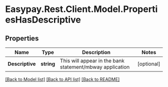 # Easypay.Rest.Client.Model.PropertiesHasDescriptive
## Properties

Name | Type | Description | Notes
------------ | ------------- | ------------- | -------------
**Descriptive** | **string** | This will appear in the bank statement/mbway application | [optional] 

[[Back to Model list]](../README.md#documentation-for-models) [[Back to API list]](../README.md#documentation-for-api-endpoints) [[Back to README]](../README.md)

